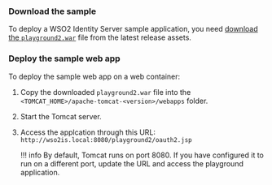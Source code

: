 
### Download the sample

To deploy a WSO2 Identity Server sample application, you need [download the `playground2.war`](https://github.com/wso2/samples-is/releases/download/v4.5.0/playground2.war) file from the latest release assets.

### Deploy the sample web app

To deploy the sample web app on a web container:

1. Copy the downloaded `playground2.war` file into the `<TOMCAT_HOME>/apache-tomcat-<version>/webapps` folder.

2. Start the Tomcat server.

3. Access the applcation through this URL: `http://wso2is.local:8080/playground2/oauth2.jsp`

    !!! info
        By default, Tomcat runs on port 8080. If you have configured it to run on a different port, update the URL and access the playground application.  
